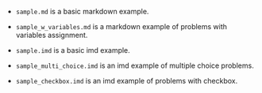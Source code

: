 * ```sample.md``` is a basic markdown example.

* ```sample_w_variables.md``` is a markdown example of problems with variables assignment.

* ```sample.imd``` is a basic imd example.

* ```sample_multi_choice.imd``` is an imd example of multiple choice problems.

* ```sample_checkbox.imd``` is an imd example of problems with checkbox.
